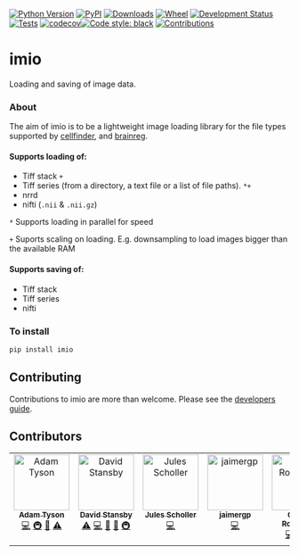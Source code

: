 [![Python Version](https://img.shields.io/pypi/pyversions/imio.svg)](https://pypi.org/project/imio)
[![PyPI](https://img.shields.io/pypi/v/imio.svg)](https://pypi.org/project/imio)
[![Downloads](https://pepy.tech/badge/imio)](https://pepy.tech/project/imio)
[![Wheel](https://img.shields.io/pypi/wheel/imio.svg)](https://pypi.org/project/imio)
[![Development Status](https://img.shields.io/pypi/status/imio.svg)](https://github.com/brainglobe/imio)
[![Tests](https://img.shields.io/github/workflow/status/brainglobe/imio/tests)](https://github.com/brainglobe/imio/actions)
[![codecov](https://codecov.io/gh/brainglobe/imio/branch/master/graph/badge.svg?token=M1BXRDJ9V4)](https://codecov.io/gh/brainglobe/imio)[![Code style: black](https://img.shields.io/badge/code%20style-black-000000.svg)](https://github.com/python/black)
[![Contributions](https://img.shields.io/badge/Contributions-Welcome-brightgreen.svg)](https://github.com/brainglobe/imio)

# imio
Loading and saving of image data.

### About
The aim of imio is to be a lightweight image loading library for the file types
 supported by [cellfinder](https://github.com/brainglobe/cellfinder), and
 [brainreg](https://github.com/brainglobe/brainreg).

#### Supports loading of:
* Tiff stack `+`
* Tiff series (from a directory, a text file or a list of file paths). `*+`
* nrrd
* nifti (`.nii` & `.nii.gz`)

`*` Supports loading in parallel for speed

`+` Suports scaling on loading. E.g. downsampling to load images bigger than the
available RAM

#### Supports saving of:
* Tiff stack
* Tiff series
* nifti

### To install
```bash
pip install imio
```

## Contributing
Contributions to imio are more than welcome. Please see the [developers guide](https://brainglobe.info/developers/index.html).

## Contributors

<!-- ALL-CONTRIBUTORS-LIST:START - Do not remove or modify this section -->
<!-- prettier-ignore-start -->
<!-- markdownlint-disable -->
<table>
  <tbody>
    <tr>
      <td align="center" valign="top" width="14.28%"><a href="http://adamltyson.com"><img src="https://avatars.githubusercontent.com/u/13147259?v=4?s=100" width="100px;" alt="Adam Tyson"/><br /><sub><b>Adam Tyson</b></sub></a><br /><a href="https://github.com/brainglobe/imio/commits?author=adamltyson" title="Code">💻</a> <a href="#infra-adamltyson" title="Infrastructure (Hosting, Build-Tools, etc)">🚇</a> <a href="#maintenance-adamltyson" title="Maintenance">🚧</a> <a href="https://github.com/brainglobe/imio/commits?author=adamltyson" title="Tests">⚠️</a></td>
      <td align="center" valign="top" width="14.28%"><a href="https://www.davidstansby.com"><img src="https://avatars.githubusercontent.com/u/6197628?v=4?s=100" width="100px;" alt="David Stansby"/><br /><sub><b>David Stansby</b></sub></a><br /><a href="https://github.com/brainglobe/imio/commits?author=dstansby" title="Tests">⚠️</a> <a href="https://github.com/brainglobe/imio/commits?author=dstansby" title="Code">💻</a> <a href="#maintenance-dstansby" title="Maintenance">🚧</a> <a href="https://github.com/brainglobe/imio/pulls?q=is%3Apr+reviewed-by%3Adstansby" title="Reviewed Pull Requests">👀</a> <a href="#infra-dstansby" title="Infrastructure (Hosting, Build-Tools, etc)">🚇</a></td>
      <td align="center" valign="top" width="14.28%"><a href="https://www.jscholler.com/"><img src="https://avatars.githubusercontent.com/u/23705332?v=4?s=100" width="100px;" alt="Jules Scholler"/><br /><sub><b>Jules Scholler</b></sub></a><br /><a href="https://github.com/brainglobe/imio/commits?author=JulesScholler" title="Code">💻</a></td>
      <td align="center" valign="top" width="14.28%"><a href="https://github.com/jaimergp"><img src="https://avatars.githubusercontent.com/u/2559438?v=4?s=100" width="100px;" alt="jaimergp"/><br /><sub><b>jaimergp</b></sub></a><br /><a href="https://github.com/brainglobe/imio/commits?author=jaimergp" title="Code">💻</a></td>
      <td align="center" valign="top" width="14.28%"><a href="https://github.com/crousseau"><img src="https://avatars.githubusercontent.com/u/13150960?v=4?s=100" width="100px;" alt="Charly Rousseau"/><br /><sub><b>Charly Rousseau</b></sub></a><br /><a href="https://github.com/brainglobe/imio/commits?author=crousseau" title="Code">💻</a> <a href="#ideas-crousseau" title="Ideas, Planning, & Feedback">🤔</a> <a href="https://github.com/brainglobe/imio/commits?author=crousseau" title="Tests">⚠️</a></td>
    </tr>
  </tbody>
</table>

<!-- markdownlint-restore -->
<!-- prettier-ignore-end -->

<!-- ALL-CONTRIBUTORS-LIST:END -->
<!-- prettier-ignore-start -->
<!-- markdownlint-disable -->

<!-- markdownlint-restore -->
<!-- prettier-ignore-end -->

<!-- ALL-CONTRIBUTORS-LIST:END -->
